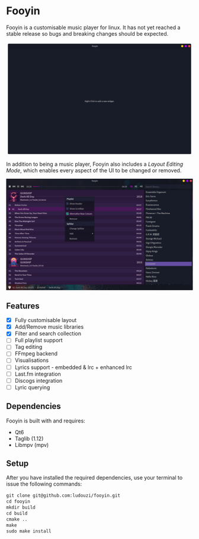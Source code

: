 # Fooyin
Fooyin is a customisable music player for linux. It has not yet reached a stable release so bugs and breaking changes should be expected.

<p align="center">
<img src="data/images/layouts.gif" width="750" style="vertical-align:middle">
</p>

In addition to being a music player, Fooyin also includes a *Layout Editing Mode*, which enables every aspect of the UI to be changed or removed.

<p align="center">
<img src="data/images/editing.png" width="750" style="vertical-align:middle">
</p>

## Features
- [x] Fully customisable layout
- [x] Add/Remove music libraries
- [x] Filter and search collection
- [ ] Full playlist support
- [ ] Tag editing
- [ ] FFmpeg backend
- [ ] Visualisations
- [ ] Lyrics support - embedded & lrc + enhanced lrc
- [ ] Last.fm integration
- [ ] Discogs integration
- [ ] Lyric querying

## Dependencies
Fooyin is built with and requires:
* Qt6
* Taglib (1.12)
* Libmpv (mpv)

## Setup
After you have installed the required dependencies, use your terminal to issue the following commands:

```
git clone git@github.com:ludouzi/fooyin.git
cd fooyin
mkdir build
cd build
cmake ..
make
sudo make install
```
